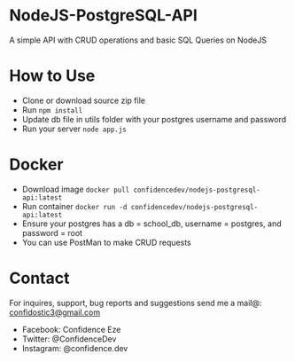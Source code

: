 # NodeJS-PostgreSQL-API
 A simple API with CRUD operations and basic SQL Queries on NodeJS
 
# How to Use

- Clone or download source zip file
- Run `npm install`
- Update db file in utils folder with your postgres username and password
- Run your server `node app.js`

# Docker
- Download image `docker pull confidencedev/nodejs-postgresql-api:latest`
- Run container `docker run -d confidencedev/nodejs-postgresql-api:latest`
- Ensure your postgres has a db = school_db, username = postgres, and password = root
- You can use PostMan to make CRUD requests

# Contact

For inquires, support, bug reports and suggestions send me a mail@: confidostic3@gmail.com

* Facebook: Confidence Eze
* Twitter: @ConfidenceDev
* Instagram: @confidence.dev
